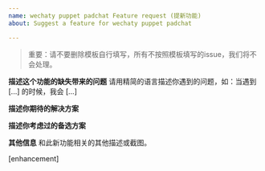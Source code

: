 ```yaml
---
name: wechaty puppet padchat Feature request (提新功能)
about: Suggest a feature for wechaty puppet padchat

---
```


> 重要：请不要删除模板自行填写，所有不按照模板填写的issue，我们将不会处理。

**描述这个功能的缺失带来的问题**
请用精简的语言描述你遇到的问题，如：当遇到 [...] 的时候，我会 [...]

**描述你期待的解决方案**


**描述你考虑过的备选方案**


**其他信息**
和此新功能相关的其他描述或截图。

[enhancement]
